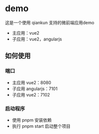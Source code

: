# demo

这是一个使用 qiankun 支持的微前端应用demo

- 主应用：vue2
- 子应用：vue2，angularjs

## 如何使用

### 端口

- 主应用 vue2：8080
- 子应用 angularjs：7101
- 子应用 vue2：7102

### 启动程序

- 使用 pnpm 安装依赖
- 执行 pnpm start 启动整个项目
